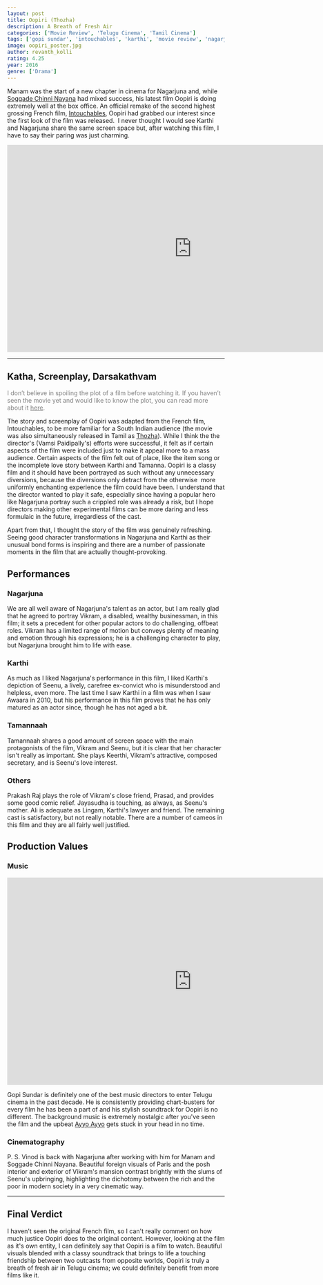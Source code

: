 ```yaml
---
layout: post
title: Oopiri (Thozha)
description: A Breath of Fresh Air
categories: ['Movie Review', 'Telugu Cinema', 'Tamil Cinema']
tags: ['gopi sundar', 'intouchables', 'karthi', 'movie review', 'nagarjuna', 'oopiri', 'p. s. vinod', 'remake', 'tamannaah', 'tamil movie', 'telugu movie', 'thozha', 'vamsi paidipally']
image: oopiri_poster.jpg
author: revanth_kolli
rating: 4.25
year: 2016
genre: ['Drama']
---
```


Manam was the start of a new chapter in cinema for Nagarjuna and, while <a href="http://manasulomaatalu.com/2016/03/05/what-does-the-success-of-soggade-chinni-nayana-say-about-our-society/" target="_blank">Soggade Chinni Nayana</a> had mixed success, his latest film Oopiri is doing extremely well at the box office. An official remake of the second highest grossing French film, <a href="https://en.wikipedia.org/wiki/The_Intouchables" target="_blank">Intouchables</a>, Oopiri had grabbed our interest since the first look of the film was released.  I never thought I would see Karthi and Nagarjuna share the same screen space but, after watching this film, I have to say their paring was just charming.
<iframe width="853" height="480" src="https://www.youtube.com/embed/e1ddsJ38D5Q" frameborder="0" allowfullscreen></iframe>

<hr />

<h2><span class="review_header">Katha, Screenplay, Darsakathvam</span></h2>
<span style="color:#808080;">I don’t believe in spoiling the plot of a film before watching it. If you haven’t seen the movie yet and would like to know the plot, you can read more about it <a style="color:#808080;" href="https://en.wikipedia.org/wiki/Oopiri#Plot" target="_blank">here</a>.</span>

The story and screenplay of Oopiri was adapted from the French film, Intouchables, to be more familiar for a South Indian audience (the movie was also simultaneously released in Tamil as <a href="https://www.youtube.com/watch?v=EaxHnDbsfws" target="_blank">Thozha</a>). While I think the the director's (Vamsi Paidipally's) efforts were successful, it felt as if certain aspects of the film were included just to make it appeal more to a mass audience. Certain aspects of the film felt out of place, like the item song or the incomplete love story between Karthi and Tamanna. Oopiri is a classy film and it should have been portrayed as such without any unnecessary diversions, because the diversions only detract from the otherwise  more uniformly enchanting experience the film could have been. I understand that the director wanted to play it safe, especially since having a popular hero like Nagarjuna portray such a crippled role was already a risk, but I hope directors making other experimental films can be more daring and less formulaic in the future, irregardless of the cast.

Apart from that, I thought the story of the film was genuinely refreshing. Seeing good character transformations in Nagarjuna and Karthi as their unusual bond forms is inspiring and there are a number of passionate moments in the film that are actually thought-provoking.
<h2><span class="review_header">Performances</span></h2>
<h3>Nagarjuna</h3>
We are all well aware of Nagarjuna's talent as an actor, but I am really glad that he agreed to portray Vikram, a disabled, wealthy businessman, in this film; it sets a precedent for other popular actors to do challenging, offbeat roles. Vikram has a limited range of motion but conveys plenty of meaning and emotion through his expressions; he is a challenging character to play, but Nagarjuna brought him to life with ease.
<h3>Karthi</h3>
As much as I liked Nagarjuna's performance in this film, I liked Karthi's depiction of Seenu, a lively, carefree ex-convict who is misunderstood and helpless, even more. The last time I saw Karthi in a film was when I saw Awaara in 2010, but his performance in this film proves that he has only matured as an actor since, though he has not aged a bit.
<h3>Tamannaah</h3>
Tamannaah shares a good amount of screen space with the main protagonists of the film, Vikram and Seenu, but it is clear that her character isn't really as important. She plays Keerthi, Vikram's attractive, composed secretary, and is Seenu's love interest.
<h3>Others</h3>
Prakash Raj plays the role of Vikram's close friend, Prasad, and provides some good comic relief. Jayasudha is touching, as always, as Seenu's mother. Ali is adequate as Lingam, Karthi's lawyer and friend. The remaining cast is satisfactory, but not really notable. There are a number of cameos in this film and they are all fairly well justified.
<h2><span class="review_header">Production Values</span></h2>
<h3>Music</h3>
<iframe width="853" height="480" src="https://www.youtube.com/embed/VMHjaRpAbBU" frameborder="0" allowfullscreen></iframe>

Gopi Sundar is definitely one of the best music directors to enter Telugu cinema in the past decade. He is consistently providing chart-busters for every film he has been a part of and his stylish soundtrack for Oopiri is no different. The background music is extremely nostalgic after you've seen the film and the upbeat <a href="https://www.youtube.com/watch?v=h36alsPDhIs" target="_blank">Ayyo Ayyo</a> gets stuck in your head in no time.
<h3>Cinematography</h3>
P. S. Vinod is back with Nagarjuna after working with him for Manam and Soggade Chinni Nayana. Beautiful foreign visuals of Paris and the posh interior and exterior of Vikram's mansion contrast brightly with the slums of Seenu's upbringing, highlighting the dichotomy between the rich and the poor in modern society in a very cinematic way.

<hr />

<h2><span class="review_header">Final Verdict</span></h2>
I haven't seen the original French film, so I can't really comment on how much justice Oopiri does to the original content. However, looking at the film as it's own entity, I can definitely say that Oopiri is a film to watch. Beautiful visuals blended with a classy soundtrack that brings to life a touching friendship between two outcasts from opposite worlds, Oopiri is truly a breath of fresh air in Telugu cinema; we could definitely benefit from more films like it.

